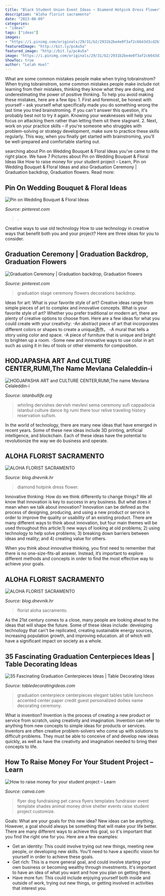 ```yaml
---
title: "Black Student Union Event Ideas ~ Diamond Hotpink Dress Flower"
description: "Aloha florist sacramento"
date: "2023-08-09"
categories:
- "ideas"
tags: ["ideas"]
images:
- "https://i.pinimg.com/originals/29/31/b2/2931b2be4e0f3af2c6643d3cd2b77dfd.jpg"
featuredImage: "http://bit.ly/pcAu5a"
featured_image: "http://bit.ly/pcAu5a"
image: "https://i.pinimg.com/originals/29/31/b2/2931b2be4e0f3af2c6643d3cd2b77dfd.jpg"
ShowToc: true
author: "Lelah Huel"
---
```



What are some common mistakes people make when trying tobrainstrom?
When trying tobrainstrom, some common mistakes people make include not learning from their mistakes, thinking they know what they are doing, and underestimating the power of positive thinking. To help you avoid making these mistakes, here are a few tips: 1. First and foremost, be honest with yourself – ask yourself what specifically made you do something wrong the last time you tried brainstroming. If you can't answer this question, it's probably best not to try it again. Knowing your weaknesses will help you focus on attacking them rather than letting them sit there stagnant. 2. Next, work on your practice skills – if you're someone who struggles with problem-solving or strategy development, make sure to practice these skills regularly. This way, when you finally get started with brainstroming, you'll be well-prepared and comfortable starting out. 
	

		
searching about Pin on Wedding Bouquet &amp; Floral Ideas you've came to the right place. We have 7 Pictures about Pin on Wedding Bouquet &amp; Floral Ideas like How to raise money for your student project – Learn, Pin on Wedding Bouquet &amp; Floral Ideas and also Graduation Ceremony | Graduation backdrop, Graduation flowers. Read more:
		
    
## Pin On Wedding Bouquet &amp; Floral Ideas

<img loading=lazy src="https://i.pinimg.com/originals/c9/c4/b4/c9c4b427f273f72810b8330d1b597089.jpg" onerror="this.onerror=null;this.src='https://tse3.mm.bing.net/th?id=OIP.HqSNPsjIpUUQQclcN74arQHaLH&amp;pid=15.1';" alt="Pin on Wedding Bouquet &amp; Floral Ideas">

_Source: pinterest.com_

>. 

	

Creative ways to use old technology
How to use technology in creative ways that benefit both you and your project? Here are three ideas for you to consider.

    
## Graduation Ceremony | Graduation Backdrop, Graduation Flowers

<img loading=lazy src="https://i.pinimg.com/originals/29/31/b2/2931b2be4e0f3af2c6643d3cd2b77dfd.jpg" onerror="this.onerror=null;this.src='https://tse2.mm.bing.net/th?id=OIP.BikoX9hlMMWdaeyXM7scNAHaFj&amp;pid=15.1';" alt="Graduation Ceremony | Graduation backdrop, Graduation flowers">

_Source: pinterest.com_

>graduation stage ceremony flowers decorations backdrop. 

	

Ideas for art: What is your favorite style of art?
Creative ideas range from simple pieces of art to complex and innovative concepts. What is your favorite style of art? Whether you prefer traditional or modern art, there are plenty of creative options to choose from. Here are a few ideas for what you could create with your creativity: 
-An abstract piece of art that incorporates different colors or shapes to create a unique造作。
-A mural that tells a story using color and space.
-A piece of furniture that is unique and bright to brighten up a room.
-Some new and innovative ways to use color in art such as using it in lieu of tools or other elements for composition.

    
## HODJAPASHA ART And CULTURE CENTER,RUMI,The Name Mevlana Celaleddin-i

<img loading=lazy src="http://www.istanbullife.org/hodjapasha-culture-center/hodjapasha-dervish-show4-small.jpg" onerror="this.onerror=null;this.src='https://tse4.mm.bing.net/th?id=OIP.rKBOiF7-j_L8PATMJQvbBgAAAA&amp;pid=15.1';" alt="HODJAPASHA ART and CULTURE CENTER,RUMI,The name Mevlana Celaleddin-i">

_Source: istanbullife.org_

>whirling dervishes dervish mevlevi sema ceremony sufi cappadocia istanbul culture dance itg rumi there tour relive traveling history reservation sufism. 

	

In the world of technology, there are many new ideas that have emerged in recent years. Some of these new ideas include 3D printing, artificial intelligence, and blockchain. Each of these ideas have the potential to revolutionize the way we do business and operate.

    
## ALOHA FLORIST SACRAMENTO

<img loading=lazy src="http://bit.ly/rl4sgX" onerror="this.onerror=null;this.src='https://tse3.mm.bing.net/th?id=OIP.KdSXCNAet7Aw51lC6eSthAHaFO&amp;pid=15.1';" alt="ALOHA FLORIST SACRAMENTO">

_Source: blog.dnevnik.hr_

>diamond hotpink dress flower. 

	

Innovative thinking: How do we think differently to change things?
We all know that innovation is key to success in any business. But what does it mean when we talk about innovation?
Innovation can be defined as the process of designing, producing, and using a new product or service in order to improve the quality or usability of an existing product. There are many different ways to think about innovation, but four main themes will be used throughout this article:1) new ways of looking at old problems; 2) using technology to help solve problems; 3) breaking down barriers between ideas and reality; and 4) creating value for others. 

When you think about innovative thinking, you first need to remember that there is no one-size-fits-all answer. Instead, it’s important to explore different methods and concepts in order to find the most effective way to achieve your goals.

    
## ALOHA FLORIST SACRAMENTO

<img loading=lazy src="http://bit.ly/pcAu5a" onerror="this.onerror=null;this.src='https://tse1.mm.bing.net/th?id=OIP.EzBhebizNEl-U1fLw8aUOQAAAA&amp;pid=15.1';" alt="ALOHA FLORIST SACRAMENTO">

_Source: blog.dnevnik.hr_

>florist aloha sacramento. 

	

As the 21st century comes to a close, many people are looking ahead to the ideas that will shape the future. Some of these ideas include: developing technology that can't be replicated, creating sustainable energy sources, increasing population growth, and improving education. all of which will have a significant impact on society as a whole.

    
## 35 Fascinating Graduation Centerpieces Ideas | Table Decorating Ideas

<img loading=lazy src="http://1.bp.blogspot.com/-OZH1ExkZpMY/T7qrnqHptUI/AAAAAAAAADI/kygyP0KC7q8/s1600/091.JPG" onerror="this.onerror=null;this.src='https://tse3.mm.bing.net/th?id=OIP.lSEl05mnCezzAOXUoGFeKgHaFj&amp;pid=15.1';" alt="35 Fascinating Graduation Centerpieces Ideas | Table Decorating Ideas">

_Source: tabledecoratingideas.com_

>graduation centerpiece centerpieces elegant tables table luncheon accented center paper credit guest personalized doilies name decorating ceremony. 

	

What is invention?
Invention is the process of creating a new product or service from scratch, using creativity and imagination. Invention can refer to anything from new concepts to simple ideas for products or services. Inventors are often creative problem-solvers who come up with solutions to difficult problems. They must be able to conceive of and develop new ideas quickly, as well as have the creativity and imagination needed to bring their concepts to life.

    
## How To Raise Money For Your Student Project – Learn

<img loading=lazy src="https://learn.canva.com/wp-content/uploads/2018/04/Green-Dog-with-Shades-Pet-Fundraising-Flyer.png" onerror="this.onerror=null;this.src='https://tse2.mm.bing.net/th?id=OIP.KczLRD3qxxez5Id38CrMuAHaKX&amp;pid=15.1';" alt="How to raise money for your student project – Learn">

_Source: canva.com_

>flyer dog fundraising pet canva flyers templates fundraiser event template shades animal money drive shelter events raise student project customize. 

	

Goals: What are your goals for this new idea?
New ideas can be anything. However, a goal should always be something that will make your life better. There are many different ways to achieve this goal, so it's important that you find the right one for you. Here are a few examples: 
- Get an identity: This could involve trying out new things, meeting new people, or developing new skills. You'll need to have a specific vision for yourself in order to achieve these goals. 
- Get rich: This is a more general goal, and could involve starting your own business or becoming wealthy through investments. It's important to have an idea of what you want and how you plan on getting there. 
- Have more fun: This could include enjoying yourself both inside and outside of work, trying out new things, or getting involved in activities that interest you.

